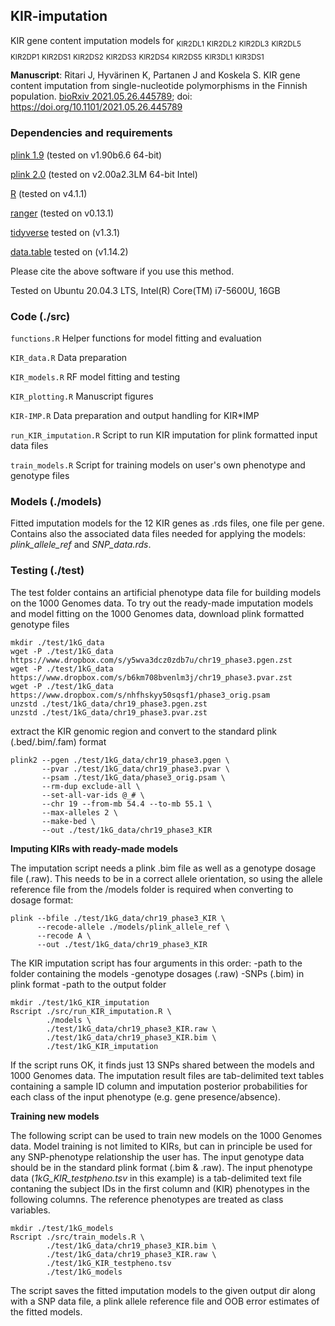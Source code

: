 ## KIR-imputation
KIR gene content imputation models for 
     <sub>KIR2DL1</sub>
     <sub>KIR2DL2</sub>
     <sub>KIR2DL3</sub>
     <sub>KIR2DL5</sub>
     <sub>KIR2DP1</sub>
     <sub>KIR2DS1</sub>
     <sub>KIR2DS2</sub>
     <sub>KIR2DS3</sub>
     <sub>KIR2DS4</sub>
     <sub>KIR2DS5</sub>
     <sub>KIR3DL1</sub>
     <sub>KIR3DS1</sub>


**Manuscript**: Ritari J, Hyvärinen K, Partanen J and Koskela S. KIR gene content imputation from single-nucleotide polymorphisms in the Finnish population. [bioRxiv 2021.05.26.445789](https://www.biorxiv.org/content/10.1101/2021.05.26.445789v2); doi: https://doi.org/10.1101/2021.05.26.445789

### Dependencies and requirements
[plink 1.9](https://www.cog-genomics.org/plink/) (tested on v1.90b6.6 64-bit)

[plink 2.0](https://www.cog-genomics.org/plink/2.0/) (tested on v2.00a2.3LM 64-bit Intel)

[R](https://www.r-project.org/) (tested on v4.1.1)

[ranger](https://cran.r-project.org/web/packages/ranger/index.html) (tested on v0.13.1)

[tidyverse](https://cran.r-project.org/web/packages/-tidyverse/index.html) tested on (v1.3.1)

[data.table](https://cran.r-project.org/web/packages/data.table/index.html) tested on (v1.14.2)   

Please cite the above software if you use this method.

Tested on Ubuntu 20.04.3 LTS, Intel(R) Core(TM) i7-5600U, 16GB

### Code (./src)
`functions.R` Helper functions for model fitting and evaluation

`KIR_data.R` Data preparation

`KIR_models.R` RF model fitting and testing

`KIR_plotting.R` Manuscript figures

`KIR-IMP.R` Data preparation and output handling for KIR\*IMP

`run_KIR_imputation.R` Script to run KIR imputation for plink formatted input data files

`train_models.R` Script for training models on user's own phenotype and genotype files

### Models (./models)
Fitted imputation models for the 12 KIR genes as .rds files, one file per gene. 
Contains also the associated data files needed for applying the models: _plink_allele_ref_ and _SNP_data.rds_.

### Testing (./test)
The test folder contains an artificial phenotype data file for building models on the 1000 Genomes data. 
To try out the ready-made imputation models and model fitting on the 1000 Genomes data, download plink formatted genotype files

```
mkdir ./test/1kG_data
wget -P ./test/1kG_data https://www.dropbox.com/s/y5wva3dcz0zdb7u/chr19_phase3.pgen.zst
wget -P ./test/1kG_data https://www.dropbox.com/s/b6km708bvenlm3j/chr19_phase3.pvar.zst
wget -P ./test/1kG_data https://www.dropbox.com/s/nhfhskyy50sqsf1/phase3_orig.psam
unzstd ./test/1kG_data/chr19_phase3.pgen.zst
unzstd ./test/1kG_data/chr19_phase3.pvar.zst
```

extract the KIR genomic region and convert to the standard plink (.bed/.bim/.fam) format
```
plink2 --pgen ./test/1kG_data/chr19_phase3.pgen \
       --pvar ./test/1kG_data/chr19_phase3.pvar \
       --psam ./test/1kG_data/phase3_orig.psam \
       --rm-dup exclude-all \
       --set-all-var-ids @_# \
       --chr 19 --from-mb 54.4 --to-mb 55.1 \
       --max-alleles 2 \
       --make-bed \
       --out ./test/1kG_data/chr19_phase3_KIR
```

**Imputing KIRs with ready-made models**

The imputation script needs a plink .bim file as well as a genotype dosage file (.raw). This needs to be in a correct allele orientation, so using the allele reference file from the /models folder is required when converting to dosage format:
```
plink --bfile ./test/1kG_data/chr19_phase3_KIR \
      --recode-allele ./models/plink_allele_ref \
      --recode A \
      --out ./test/1kG_data/chr19_phase3_KIR
```

The KIR imputation script has four arguments in this order: 
    -path to the folder containing the models
    -genotype dosages (.raw)
    -SNPs (.bim) in plink format
    -path to the output folder 
```
mkdir ./test/1kG_KIR_imputation
Rscript ./src/run_KIR_imputation.R \
        ./models \
        ./test/1kG_data/chr19_phase3_KIR.raw \
        ./test/1kG_data/chr19_phase3_KIR.bim \
        ./test/1kG_KIR_imputation
```
If the script runs OK, it finds just 13 SNPs shared between the models and 1000 Genomes data. The imputation result files are tab-delimited text tables containing a sample ID column and imputation posterior probabilities for each class of the input phenotype (e.g. gene presence/absence).

**Training new models**

The following script can be used to train new models on the 1000 Genomes data. Model training is not limited to KIRs, but can in principle be used for any SNP-phenotype relationship the user has. The input genotype data should be in the standard plink format (.bim & .raw). The input phenotype data (_1kG_KIR_testpheno.tsv_ in this example) is a tab-delimited text file contaning the subject IDs in the first column and (KIR) phenotypes in the following columns. The reference phenotypes are treated as class variables.

```
mkdir ./test/1kG_models
Rscript ./src/train_models.R \
        ./test/1kG_data/chr19_phase3_KIR.bim \
        ./test/1kG_data/chr19_phase3_KIR.raw \
        ./test/1kG_KIR_testpheno.tsv 
        ./test/1kG_models
```
The script saves the fitted imputation models to the given output dir along with a SNP data file, a plink allele reference file and OOB error estimates of the fitted models.

